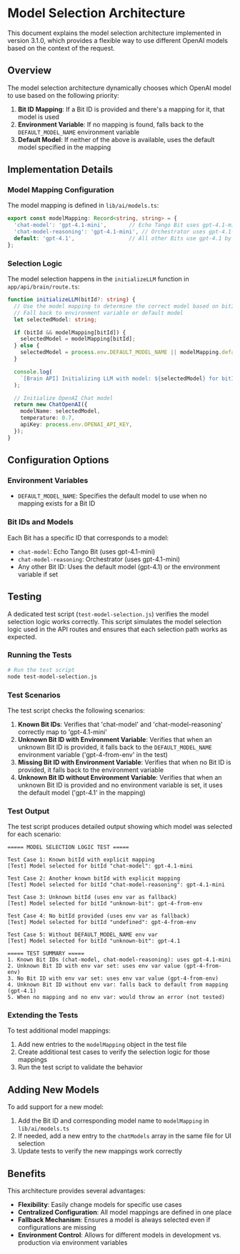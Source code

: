 # Model Selection Architecture

This document explains the model selection architecture implemented in version 3.1.0, which provides a flexible way to use different OpenAI models based on the context of the request.

## Overview

The model selection architecture dynamically chooses which OpenAI model to use based on the following priority:

1. **Bit ID Mapping**: If a Bit ID is provided and there's a mapping for it, that model is used
2. **Environment Variable**: If no mapping is found, falls back to the `DEFAULT_MODEL_NAME` environment variable
3. **Default Model**: If neither of the above is available, uses the default model specified in the mapping

## Implementation Details

### Model Mapping Configuration

The model mapping is defined in `lib/ai/models.ts`:

```typescript
export const modelMapping: Record<string, string> = {
  'chat-model': 'gpt-4.1-mini',       // Echo Tango Bit uses gpt-4.1-mini
  'chat-model-reasoning': 'gpt-4.1-mini', // Orchestrator uses gpt-4.1-mini
  default: 'gpt-4.1',                 // All other Bits use gpt-4.1 by default
};
```

### Selection Logic

The model selection happens in the `initializeLLM` function in `app/api/brain/route.ts`:

```typescript
function initializeLLM(bitId?: string) {
  // Use the model mapping to determine the correct model based on bitId
  // Fall back to environment variable or default model
  let selectedModel: string;

  if (bitId && modelMapping[bitId]) {
    selectedModel = modelMapping[bitId];
  } else {
    selectedModel = process.env.DEFAULT_MODEL_NAME || modelMapping.default;
  }

  console.log(
    `[Brain API] Initializing LLM with model: ${selectedModel} for bitId: ${bitId || 'unknown'}`,
  );

  // Initialize OpenAI Chat model
  return new ChatOpenAI({
    modelName: selectedModel,
    temperature: 0.7,
    apiKey: process.env.OPENAI_API_KEY,
  });
}
```

## Configuration Options

### Environment Variables

- `DEFAULT_MODEL_NAME`: Specifies the default model to use when no mapping exists for a Bit ID

### Bit IDs and Models

Each Bit has a specific ID that corresponds to a model:

- `chat-model`: Echo Tango Bit (uses gpt-4.1-mini)
- `chat-model-reasoning`: Orchestrator (uses gpt-4.1-mini)
- Any other Bit ID: Uses the default model (gpt-4.1) or the environment variable if set

## Testing

A dedicated test script (`test-model-selection.js`) verifies the model selection logic works correctly. This script simulates the model selection logic used in the API routes and ensures that each selection path works as expected.

### Running the Tests

```bash
# Run the test script
node test-model-selection.js
```

### Test Scenarios

The test script checks the following scenarios:

1. **Known Bit IDs**: Verifies that 'chat-model' and 'chat-model-reasoning' correctly map to 'gpt-4.1-mini'
2. **Unknown Bit ID with Environment Variable**: Verifies that when an unknown Bit ID is provided, it falls back to the `DEFAULT_MODEL_NAME` environment variable ('gpt-4-from-env' in the test)
3. **Missing Bit ID with Environment Variable**: Verifies that when no Bit ID is provided, it falls back to the environment variable
4. **Unknown Bit ID without Environment Variable**: Verifies that when an unknown Bit ID is provided and no environment variable is set, it uses the default model ('gpt-4.1' in the mapping)

### Test Output

The test script produces detailed output showing which model was selected for each scenario:

```
===== MODEL SELECTION LOGIC TEST =====

Test Case 1: Known bitId with explicit mapping
[Test] Model selected for bitId "chat-model": gpt-4.1-mini

Test Case 2: Another known bitId with explicit mapping
[Test] Model selected for bitId "chat-model-reasoning": gpt-4.1-mini

Test Case 3: Unknown bitId (uses env var as fallback)
[Test] Model selected for bitId "unknown-bit": gpt-4-from-env

Test Case 4: No bitId provided (uses env var as fallback)
[Test] Model selected for bitId "undefined": gpt-4-from-env

Test Case 5: Without DEFAULT_MODEL_NAME env var
[Test] Model selected for bitId "unknown-bit": gpt-4.1

===== TEST SUMMARY =====
1. Known Bit IDs (chat-model, chat-model-reasoning): uses gpt-4.1-mini
2. Unknown Bit ID with env var set: uses env var value (gpt-4-from-env)
3. No Bit ID with env var set: uses env var value (gpt-4-from-env)
4. Unknown Bit ID without env var: falls back to default from mapping (gpt-4.1)
5. When no mapping and no env var: would throw an error (not tested)
```

### Extending the Tests

To test additional model mappings:

1. Add new entries to the `modelMapping` object in the test file
2. Create additional test cases to verify the selection logic for those mappings
3. Run the test script to validate the behavior

## Adding New Models

To add support for a new model:

1. Add the Bit ID and corresponding model name to `modelMapping` in `lib/ai/models.ts`
2. If needed, add a new entry to the `chatModels` array in the same file for UI selection
3. Update tests to verify the new mappings work correctly

## Benefits

This architecture provides several advantages:

- **Flexibility**: Easily change models for specific use cases
- **Centralized Configuration**: All model mappings are defined in one place
- **Fallback Mechanism**: Ensures a model is always selected even if configurations are missing
- **Environment Control**: Allows for different models in development vs. production via environment variables 